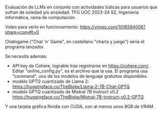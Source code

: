 Evaluación de LLMs en conjunto con actividades lúdicas para usuarios que sufran de soledad y/o ansiedad. TFG UOC 2023-24 S2, Ingenieria Informática, rama de computación. 

Video para verlo en funcionamiento: https://vimeo.com/1016594006?share=copy#t=0

Chatngame ("Chat 'n' Game", en castellano "charla y juego") sería el programa lanzador.

Se necesita además:
- API key de Cohere, lograble tras registrarse en https://cohere.com/ . Editar "online_config.py", es el archivo que la usa. El programa usa "command", uno de los modelos de lenguaje gratuitos disponibles.
- modelo GPTQ cuantizado de Llama 2: https://huggingface.co/TheBloke/Llama-2-7B-Chat-GPTQ
- modelo GPTQ cuantizado de Mistral 7B Instruct v0.2 https://huggingface.co/TheBloke/Mistral-7B-Instruct-v0.2-GPTQ

Y una tarjeta gráfica Nvidia con CUDA, con al menos unos 8GB de VRAM.
